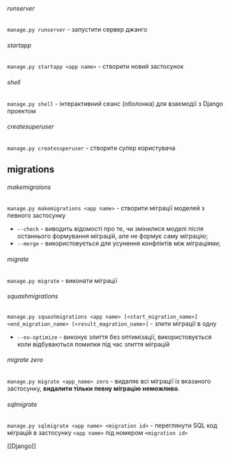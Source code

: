 ###### runserver
`manage.ру runserver` - запустити сервер джанго

###### startapp
`manage.ру startapp <app name>` - створити новий застосунок

###### shell
`manage.py shell` - інтерактивний сеанс (оболонка) для взаємодії з Django проектом

###### createsuperuser
`manage.py createsuperuser` - створити супер користувача

## migrations

###### makemigraions
`manage.py makemigrations <app name>` - створити міграції моделей з певного застосунку
- `--check` - виводить відомості про те, чи змінилися моделі після останнього формування міграцій, але не формує саму міграцію;
- `--merge` - використовується для усунення конфліктів між міграціями;

###### migrate
`manage.py migrate` - виконати міграції

###### squashmigrations
`manage.py squashmigrations <app name> [<start_migration_name>] <end_migration_name> [<result_magration_name>]` - злити міграції в одну
- `--no-optimize` - виконує злиття без оптимізації, використовується коли відбуваються помилки під час злиття міграцій

###### migrate zero
`manage.py migrate <app_name> zero` - видаляє всі міграції із вказаного застосунку, **видалити тільки певну міграцію неможливо**.

###### sqlmigrate
`manage.py sqlmigrate <app name> <migration id>` - переглянути SQL код міграцій в застосунку `<app name>` під номером `<migration id>`

[[Django]]